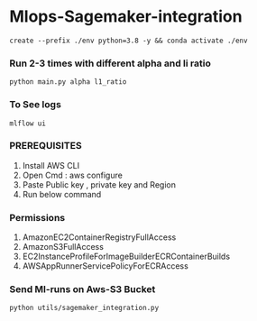 # Mlops-Sagemaker-integration
```
create --prefix ./env python=3.8 -y && conda activate ./env 
```

### Run 2-3 times with different alpha and li ratio
```
python main.py alpha l1_ratio
```
### To See logs 
```commandline
mlflow ui
```
### PREREQUISITES 
1. Install AWS CLI 
2. Open Cmd : aws configure
3. Paste Public key , private key and Region
4. Run below command

### Permissions 
1. AmazonEC2ContainerRegistryFullAccess
2. AmazonS3FullAccess
3. EC2InstanceProfileForImageBuilderECRContainerBuilds
4. AWSAppRunnerServicePolicyForECRAccess

### Send Ml-runs on Aws-S3 Bucket
```commandline
python utils/sagemaker_integration.py
```


